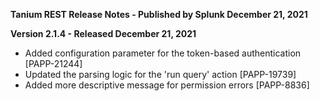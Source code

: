 **Tanium REST Release Notes - Published by Splunk December 21, 2021**


**Version 2.1.4 - Released December 21, 2021**

* Added configuration parameter for the token-based authentication [PAPP-21244]
* Updated the parsing logic for the 'run query' action [PAPP-19739]
* Added more descriptive message for permission errors [PAPP-8836]